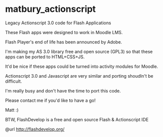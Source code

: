 # matbury_actionscript
Legacy Actionscript 3.0 code for Flash Applications

These Flash apps were designed to work in Moodle LMS.

Flash Player's end of life has been announced by Adobe.

I'm making my AS 3.0 library free and open source (GPL3) so that these apps can be ported to HTML+CSS+JS.

It'd be nice if these apps could be turned into activity modules for Moodle.

Actionscript 3.0 and Javascript are very similar and porting shoudln't be difficult.

I'm really busy and don't have the time to port this code.

Please contact me if you'd like to have a go!

Matt :)

BTW, FlashDevelop is a free and open source Flash & Actionscript IDE

@url http://flashdevelop.org/
